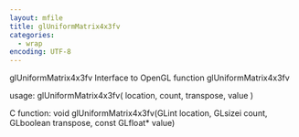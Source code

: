 ```yaml
---
layout: mfile
title: glUniformMatrix4x3fv
categories:
  - wrap
encoding: UTF-8
---
```


glUniformMatrix4x3fv  Interface to OpenGL function glUniformMatrix4x3fv

usage:  glUniformMatrix4x3fv( location, count, transpose, value )

C function:  void glUniformMatrix4x3fv(GLint location, GLsizei count, GLboolean transpose, const GLfloat\* value)